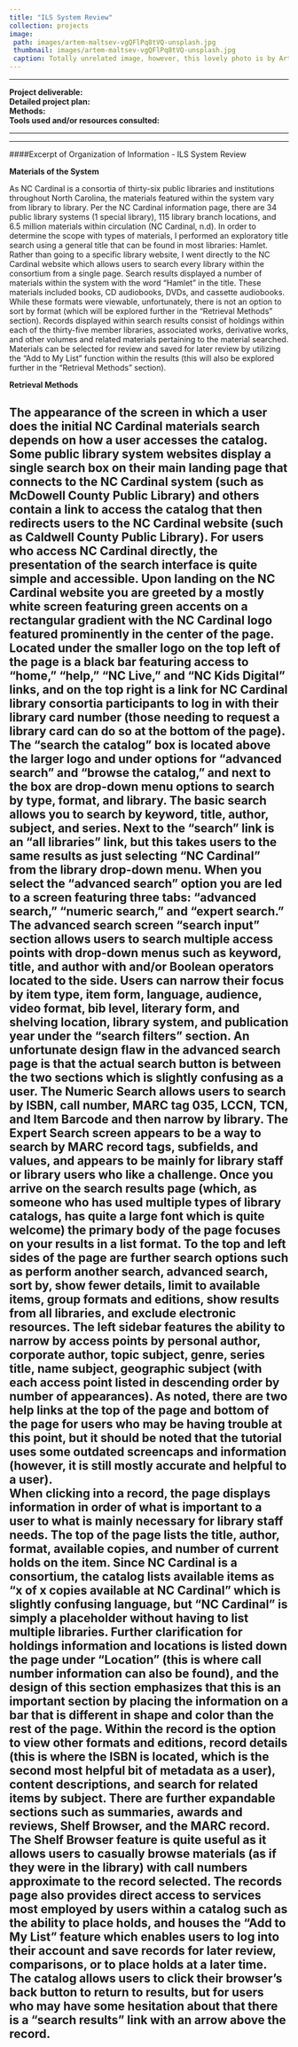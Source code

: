 ```yaml
---
title: "ILS System Review"
collection: projects
image: 
 path: images/artem-maltsev-vgQFlPq8tVQ-unsplash.jpg
 thumbnail: images/artem-maltsev-vgQFlPq8tVQ-unsplash.jpg
 caption: Totally unrelated image, however, this lovely photo is by Artem Maltsev on Unsplash.
---
```

---
**Project deliverable:**  
**Detailed project plan:**  
**Methods:**  
**Tools used and/or resources consulted:**  

---
---
####Excerpt of Organization of Information - ILS System Review

**Materials of the System** 

As NC Cardinal is a consortia of thirty-six public libraries and institutions throughout North Carolina, the materials featured within the system vary from library to library. Per the NC Cardinal information page, there are 34 public library systems (1 special library), 115 library branch locations, and 6.5 million materials within circulation (NC Cardinal, n.d). In order to determine the scope with types of materials, I performed an exploratory title search using a general title that can be found in most libraries: Hamlet. Rather than going to a specific library website, I went directly to the NC Cardinal website which allows users to search every library within the consortium from a single page. Search results displayed a number of materials within the system with the word “Hamlet” in the title. These materials included books, CD audiobooks, DVDs, and cassette audiobooks. While these formats were viewable, unfortunately, there is not an option to sort by format (which will be explored further in the “Retrieval Methods” section). Records displayed within search results consist of holdings within each of the thirty-five member libraries, associated works, derivative works, and other volumes and related materials pertaining to the material searched. Materials can be selected for review and saved for later review by utilizing the “Add to My List” function within the results (this will also be explored further in the “Retrieval Methods” section).  

**Retrieval Methods**

The appearance of the screen in which a user does the initial NC Cardinal materials search depends on how a user accesses the catalog. Some public library system websites display a single search box on their main landing page that connects to the NC Cardinal system (such as McDowell County Public Library) and others contain a link to access the catalog that then redirects users to the NC Cardinal website (such as Caldwell County Public Library). For users who access NC Cardinal directly, the presentation of the search interface is quite simple and accessible. Upon landing on the NC Cardinal website you are greeted by a mostly white screen featuring green accents on a rectangular gradient with the NC Cardinal logo featured prominently in the center of the page. Located under the smaller logo on the top left of the page is a black bar featuring access to “home,” “help,” “NC Live,” and “NC Kids Digital” links, and on the top right is a link for NC Cardinal library consortia participants to log in with their library card number (those needing to request a library card can do so at the bottom of the page).  
The “search the catalog” box is located above the larger logo and under options for “advanced search” and “browse the catalog,” and next to the box are drop-down menu options to search by type, format, and library. The basic search allows you to search by keyword, title, author, subject, and series. Next to the “search” link is an “all libraries” link, but this takes users to the same results as just selecting “NC Cardinal” from the library drop-down menu. When you select the “advanced search” option you are led to a screen featuring three tabs: “advanced search,” “numeric search,” and “expert search.” The advanced search screen “search input” section allows users to search multiple access points with drop-down menus such as keyword, title, and author with and/or Boolean operators located to the side. Users can narrow their focus by item type, item form, language, audience, video format, bib level, literary form, and shelving location, library system, and publication year under the “search filters” section. An unfortunate design flaw in the advanced search page is that the actual search button is between the two sections which is slightly confusing as a user. The Numeric Search allows users to search by ISBN, call number, MARC tag 035, LCCN, TCN, and Item Barcode and then narrow by library. The Expert Search screen appears to be a way to search by MARC record tags, subfields, and values, and appears to be mainly for library staff or library users who like a challenge.
Once you arrive on the search results page (which, as someone who has used multiple types of library catalogs, has quite a large font which is quite welcome) the primary body of the page focuses on your results in a list format. To the top and left sides of the page are further search options such as perform another search, advanced search, sort by, show fewer details, limit to available items, group formats and editions, show results from all libraries, and exclude electronic resources. The left sidebar features the ability to narrow by access points by personal author, corporate author, topic subject, genre, series title, name subject, geographic subject (with each access point listed in descending order by number of appearances). As noted, there are two help links at the top of the page and bottom of the page for users who may be having trouble at this point, but it should be noted that the tutorial uses some outdated screencaps and information (however, it is still mostly accurate and helpful to a user).  
When clicking into a record, the page displays information in order of what is important to a user to what is mainly necessary for library staff needs. The top of the page lists the title, author, format, available copies, and number of current holds on the item. Since NC Cardinal is a consortium, the catalog lists available items as “x of x copies available at NC Cardinal” which is slightly confusing language, but “NC Cardinal” is simply a placeholder without having to list multiple libraries. Further clarification for holdings information and locations is listed down the page under “Location” (this is where call number information can also be found), and the design of this section emphasizes that this is an important section by placing the information on a bar that is different in shape and color than the rest of the page. Within the record is the option to view other formats and editions, record details (this is where the ISBN is located, which is the second most helpful bit of metadata as a user), content descriptions, and search for related items by subject. There are further expandable sections such as summaries, awards and reviews, Shelf Browser, and the MARC record. The Shelf Browser feature is quite useful as it allows users to casually browse materials (as if they were in the library) with call numbers approximate to the record selected. The records page also provides direct access to services most employed by users within a catalog such as the ability to place holds, and houses the “Add to My List” feature which enables users to log into their account and save records for later review, comparisons, or to place holds at a later time. The catalog allows users to click their browser’s back button to return to results, but for users who may have some hesitation about that there is a “search results” link with an arrow above the record.  
---
